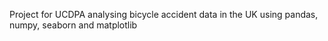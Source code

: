 Project for UCDPA analysing bicycle accident data in the UK using pandas, numpy, seaborn and matplotlib

